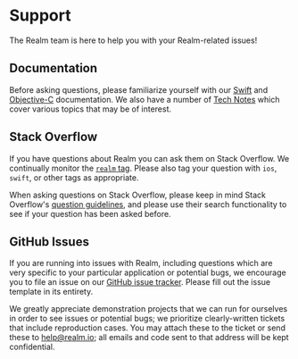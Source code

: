 # Support

The Realm team is here to help you with your Realm-related issues!

## Documentation

Before asking questions, please familiarize yourself with our [Swift](https://realm.io/docs/swift/latest) and [Objective-C](https://realm.io/docs/objc/latest) documentation. We also have a number of [Tech Notes](https://realm.io/docs/tech-notes/) which cover various topics that may be of interest.

## Stack Overflow

If you have questions about Realm you can ask them on Stack Overflow. We continually monitor the [`realm` tag](https://stackoverflow.com/tags/realm). Please also tag your question with `ios`, `swift`, or other tags as appropriate.

When asking questions on Stack Overflow, please keep in mind Stack Overflow's [question guidelines](https://stackoverflow.com/help/how-to-ask), and please use their search functionality to see if your question has been asked before.

## GitHub Issues

If you are running into issues with Realm, including questions which are very specific to your particular application or potential bugs, we encourage you to file an issue on our [GitHub issue tracker](https://github.com/realm/realm-cocoa/issues). Please fill out the issue template in its entirety.

We greatly appreciate demonstration projects that we can run for ourselves in order to see issues or potential bugs; we prioritize clearly-written tickets that include reproduction cases. You may attach these to the ticket or send these to help@realm.io; all emails and code sent to that address will be kept confidential.
